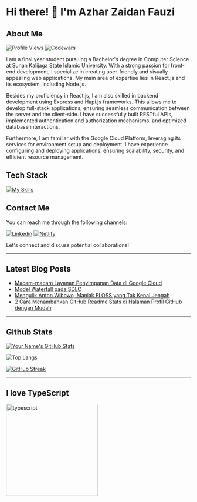 # Hi there! 👋 I'm Azhar Zaidan Fauzi

## About Me
![Profile Views](https://komarev.com/ghpvc/?username=azhrzf&style=flat-square)
![Codewars](https://www.codewars.com/users/azhrzf/badges/micro)

I am a final year student pursuing a Bachelor's degree in Computer Science at Sunan Kalijaga State Islamic University. With a strong passion for front-end development, I specialize in creating user-friendly and visually appealing web applications. My main area of expertise lies in React.js and its ecosystem, including Node.js.

Besides my proficiency in React.js, I am also skilled in backend development using Express and Hapi.js frameworks. This allows me to develop full-stack applications, ensuring seamless communication between the server and the client-side. I have successfully built RESTful APIs, implemented authentication and authorization mechanisms, and optimized database interactions.

Furthermore, I am familiar with the Google Cloud Platform, leveraging its services for environment setup and deployment. I have experience configuring and deploying applications, ensuring scalability, security, and efficient resource management.

## Tech Stack

[![My Skills](https://skillicons.dev/icons?i=js,react,nodejs,express,postgres,gcp)](https://skillicons.dev)

## Contact Me

You can reach me through the following channels:

[![Linkedin](https://skillicons.dev/icons?i=linkedin)](https://www.linkedin.com/in/azhrzf)
[![Netlify](https://skillicons.dev/icons?i=netlify)](azhrzf.netlify.app)

Let's connect and discuss potential collaborations!

---
## Latest Blog Posts
<!-- BLOG-POST-LIST:START -->
- [Macam-macam Layanan Penyimpanan Data di Google Cloud](https://ziakode.com/layanan-penyimpanan-data-di-google-cloud/)
- [Model Waterfall pada SDLC](https://ziakode.com/model-waterfall-sdlc/)
- [Mengulik Anton Wibowo, Maniak FLOSS yang Tak Kenal Jengah](https://ziakode.com/anton-wibowo/)
- [2 Cara Menambahkan GitHub Readme Stats di Halaman Profil GitHub dengan Mudah](https://ziakode.com/menambahkan-github-readme-stats/)
<!-- BLOG-POST-LIST:END -->
---
## Github Stats

[![Your Name's GitHub Stats](https://github-readme-stats.vercel.app/api?username=azhrzf&show_icons=true&theme=radical)](https://github.com/azhrzf)

[![Top Langs](https://github-readme-stats.vercel.app/api/top-langs/?username=azhrzf&layout=compact&theme=radical)](https://github.com/azhrzf)

[![GitHub Streak](https://github-readme-streak-stats.herokuapp.com/?user=azhrzf&theme=radical)](https://github.com/azhrzf)

---
## I love TypeScript
<img src="https://raw.githubusercontent.com/cat-milk/Anime-Girls-Holding-Programming-Books/master/Typescript/Chito_Saving_Burning_Mastering_Typescript.png" alt="typescript" width="auto" height="250">
